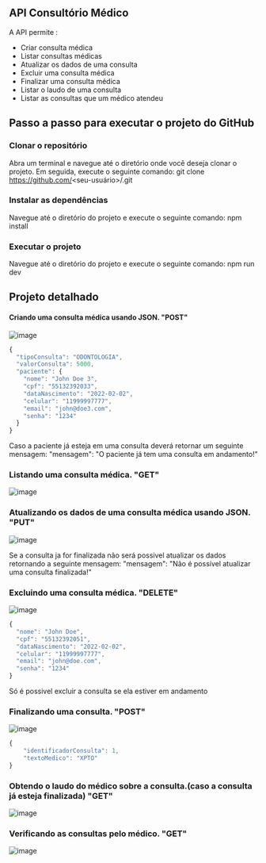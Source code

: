 ## API Consultório Médico

A API permite :

- Criar consulta médica
- Listar consultas médicas
- Atualizar os dados de uma consulta
- Excluir uma consulta médica
- Finalizar uma consulta médica
- Listar o laudo de uma consulta
- Listar as consultas que um médico atendeu

## Passo a passo para executar o projeto do GitHub

### Clonar o repositório
Abra um terminal e navegue até o diretório onde você deseja clonar o projeto. Em seguida, execute o seguinte comando:
git clone https://github.com/<seu-usuário>/<nome-do-projeto>.git

### Instalar as dependências
Navegue até o diretório do projeto e execute o seguinte comando:
npm install

### Executar o projeto
Navegue até o diretório do projeto e execute o seguinte comando:
npm run dev


## Projeto detalhado
#### Criando uma consulta médica usando JSON. "POST"
![image](https://github.com/miguelmarqs/API-Consultorio-Medico/assets/82917066/153d2b13-fb49-4a8f-a368-9b72e6077c18)

````javascript
{
  "tipoConsulta": "ODONTOLOGIA",
  "valorConsulta": 5000,
  "paciente": {
    "nome": "John Doe 3",
    "cpf": "55132392033",
    "dataNascimento": "2022-02-02",
    "celular": "11999997777",
    "email": "john@doe3.com",
    "senha": "1234"
  }
}
````

Caso a paciente já esteja em uma consulta deverá retornar um seguinte mensagem:
"mensagem": "O paciente já tem uma consulta em andamento!"

### Listando uma consulta médica. "GET"
![image](https://github.com/miguelmarqs/API-Consultorio-Medico/assets/82917066/6c3b01f3-5b2d-4c87-a876-9d8ed80d7aaf)

### Atualizando os dados de uma consulta médica usando JSON. "PUT"
![image](https://github.com/miguelmarqs/API-Consultorio-Medico/assets/82917066/98318a75-9964-4937-a3ea-99f3c0a493ad)

Se a consulta ja for finalizada não será possivel atualizar os dados retornando a seguinte mensagem:
"mensagem": "Não é possível atualizar uma consulta finalizada!"

### Excluindo uma consulta médica. "DELETE"
![image](https://github.com/miguelmarqs/API-Consultorio-Medico/assets/82917066/8b641c29-56c2-4a76-99da-c0ce6e550393)

````javascript
{
  "nome": "John Doe",
  "cpf": "55132392051",
  "dataNascimento": "2022-02-02",
  "celular": "11999997777",
  "email": "john@doe.com",
  "senha": "1234"
}
````

Só é possivel excluir a consulta se ela estiver em andamento

### Finalizando uma consulta. "POST"
![image](https://github.com/miguelmarqs/API-Consultorio-Medico/assets/82917066/59dcc045-7c87-48ec-b54b-593f79b167c2)

````javascript
{
	"identificadorConsulta": 1,
	"textoMedico": "XPTO"
}
````

### Obtendo o laudo do médico sobre a consulta.(caso a consulta já esteja finalizada) "GET" 
![image](https://github.com/miguelmarqs/API-Consultorio-Medico/assets/82917066/a441e90c-1c0e-44eb-9518-8898e92bb908)


### Verificando as consultas pelo médico. "GET"
![image](https://github.com/miguelmarqs/API-Consultorio-Medico/assets/82917066/41087ddf-7406-460d-a006-739f91b6ecd9)

